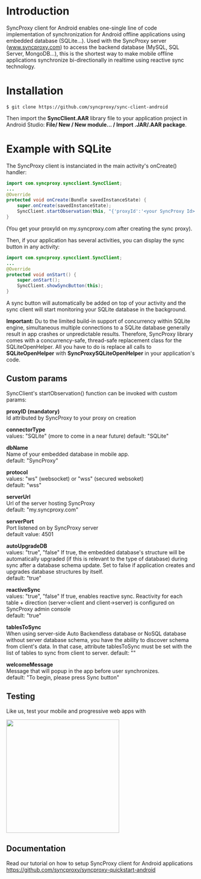 
# Introduction
SyncProxy client for Android enables one-single line of code implementation of synchronization for Android offline applications using embedded database (SQLite...). Used with the SyncProxy server (www.syncproxy.com) to access the backend database (MySQL, SQL Server, MongoDB...), this is the shortest way to make mobile offline applications synchronize bi-directionally in realtime using reactive sync technology.

# Installation
```
$ git clone https://github.com/syncproxy/sync-client-android
```
Then import the **SyncClient.AAR** library file to your application project in Android Studio: **File/ New / New module... / Import .JAR/.AAR package**.
# Example with SQLite
The SyncProxy client is instanciated in the main activity's onCreate() handler:
```java
import com.syncproxy.syncclient.SyncClient;
...
@Override  
protected void onCreate(Bundle savedInstanceState) {
    super.onCreate(savedInstanceState);  
    SyncClient.startObservation(this, "{'proxyId':'<your SyncProxy Id>', 'connectorType':'SQLite', 'dbName':'<local db name>'}" ).showSyncButton(this);
}
```
(You get your proxyId on my.syncproxy.com after creating the sync proxy).

Then, if your application has several activities, you can display the sync button in any activity:
```java
import com.syncproxy.syncclient.SyncClient;
...
@Override
protected void onStart() {
    super.onStart();
    SyncClient.showSyncButton(this);
}

```
A sync button will automatically be added on top of your activity and the sync client will start monitoring your SQLite database in the background.

**Important:**
Du to the limited build-in support of concurrency within SQLite engine, simultaneous multiple connections to a SQLite database generally result in app crashes or unpredictable results. Therefore, SyncProxy library comes with a concurrency-safe, thread-safe replacement class for the SQLiteOpenHelper. All you have to do is replace all calls to **SQLiteOpenHelper** with **SyncProxySQLiteOpenHelper** in your application's code.
## Custom params
SyncClient's startObservation() function can be invoked with custom params:

**proxyID (mandatory)**  
Id attributed by SyncProxy to  your proxy on creation

**connectorType**  
values: "SQLite" (more to come in a near future)
default: "SQLite"

**dbName**  
Name of your embedded database in mobile app.  
default: "SyncProxy"

**protocol**  
values: "ws" (websocket) or "wss" (secured websoket)  
default: "wss"

**serverUrl**  
Url of the server hosting SyncProxy  
default: "my.syncproxy.com"

**serverPort**  
Port listened on by SyncProxy server  
default value: 4501

**autoUpgradeDB**  
values: "true", "false"
If true, the embedded database's structure will be automatically upgraded (if this is relevant to the type of database) during sync after a database schema update.
Set to false if application creates and upgrades database structures by itself.  
default: "true"

**reactiveSync**  
values: "true", "false"
If true, enables reactive sync. Reactivity for each table + direction (server->client and client->server) is configured on SyncProxy admin console  
default: "true"

**tablesToSync**  
When using server-side Auto Backendless database or NoSQL database without server database schema, you have the ability to discover schema from client's data. In that case, attribute tablesToSync must be set with the list of tables to sync from client to server. 
default: ""

**welcomeMessage**  
Message that will popup in the app before user synchronizes.  
default: "To begin, please press Sync button"

## Testing
Like us, test your mobile and progressive web apps with

[<img src="https://p14.zdusercontent.com/attachment/1015988/xhbf3TBMImSwSmvre7tih36sU?token=eyJhbGciOiJkaXIiLCJlbmMiOiJBMTI4Q0JDLUhTMjU2In0..COsnFxS-SgN1cn9JihtFaw.N8jUlNaqw59Ds-CRovWcf4miZx5tIU9Lhs8KEQ2JOEZr5XwRQbo2K2LPS3rUndakRvv6z-dnHz8spRW-umW1dyBqrx43LC_EhKXSSdrXnPE2Byjq4yDPA1Y0HMVHfZLxkGz3mXVyqb2zNRIotsSNjMEluIOcXjXpInIz2iOnt2GarlXRcGOp5ssQMUJ4vNcdihvIOxY3lYUkjDoWlnWgyMfqVn2eBtZVXPrm52gjfexXwi4Ct-MGYtQC1iZJ5iiAbCjsyeew51v8ZJqE5lYM7eQsoLx2No7mkGuCUnl6iDg.-VRGokd_4kLCE3N0xBxArw" width="300px">](http://www.browserstack.com)

## Documentation
Read our tutorial on how to setup SyncProxy client for Android applications 
https://github.com/syncproxy/syncproxy-quickstart-android